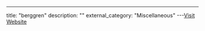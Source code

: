 ---
title: "berggren"
description: ""
external_category: "Miscellaneous"
---[Visit Website](https://github.com/berggren)

